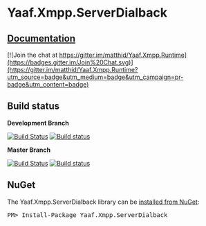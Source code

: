 Yaaf.Xmpp.ServerDialback
===================
## [Documentation](https://matthid.github.io/Yaaf.Xmpp.ServerDialback/)

[![Join the chat at https://gitter.im/matthid/Yaaf.Xmpp.Runtime](https://badges.gitter.im/Join%20Chat.svg)](https://gitter.im/matthid/Yaaf.Xmpp.Runtime?utm_source=badge&utm_medium=badge&utm_campaign=pr-badge&utm_content=badge)

## Build status

**Development Branch**

[![Build Status](https://travis-ci.org/matthid/Yaaf.Xmpp.ServerDialback.svg?branch=develop)](https://travis-ci.org/matthid/Yaaf.Xmpp.ServerDialback)
[![Build status](https://ci.appveyor.com/api/projects/status/g5r7ysahmg0y0knt/branch/develop?svg=true)](https://ci.appveyor.com/project/matthid/yaaf-xmpp-serverdialback/branch/develop)

**Master Branch**

[![Build Status](https://travis-ci.org/matthid/Yaaf.Xmpp.ServerDialback.svg?branch=master)](https://travis-ci.org/matthid/Yaaf.Xmpp.ServerDialback)
[![Build status](https://ci.appveyor.com/api/projects/status/g5r7ysahmg0y0knt/branch/master?svg=true)](https://ci.appveyor.com/project/matthid/yaaf-xmpp-serverdialback/branch/master)

## NuGet

<div class="row">
  <div class="span1"></div>
  <div class="span6">
    <div class="well well-small" id="nuget">
      The Yaaf.Xmpp.ServerDialback library can be <a href="https://nuget.org/packages/Yaaf.Xmpp.ServerDialback">installed from NuGet</a>:
      <pre>PM> Install-Package Yaaf.Xmpp.ServerDialback</pre>
    </div>
  </div>
  <div class="span1"></div>
</div>

